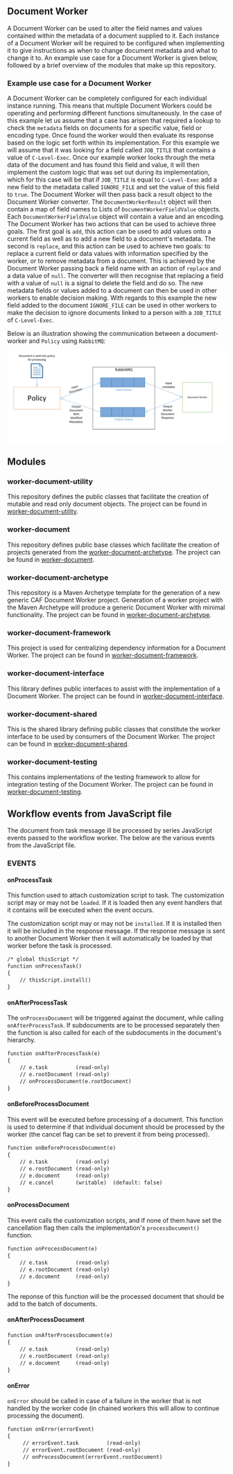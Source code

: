 ## Document Worker
A Document Worker can be used to alter the field names and values contained within the metadata of a document supplied to it. Each instance of a Document Worker will be required to be configured when implementing it to give instructions as when to change document metadata and what to change it to. An example use case for a Document Worker is given below, followed by a brief overview of the modules that make up this repository.

### Example use case for a Document Worker
A Document Worker can be completely configured for each individual instance running.  This means that multiple Document Workers could be operating and performing different functions simultaneously. In the case of this example let us assume that a case has arisen that required a lookup to check the `metadata` fields on documents for a specific value, field or encoding type. Once found the worker would then evaluate its response based on the logic set forth within its implementation. For this example we will assume that it was looking for a field called `JOB_TITLE` that contains a value of `C-Level-Exec`. Once our example worker looks through the meta data of the document and has found this field and value, it will then implement the custom logic that was set out during its implementation, which for this case will be that if `JOB_TITLE` is equal to `C-Level-Exec` add a new field to the metadata called `IGNORE_FILE` and set the value of this field to `true`. The Document Worker will then pass back a result object to the Document Worker converter. The `DocumentWorkerResult` object will then contain a map of field names to Lists of `DocumentWorkerFieldValue` objects. Each `DocumentWorkerFieldValue` object will contain a value and an encoding. The Document Worker has two actions that can be used to achieve three goals. The first goal is `add`, this action can be used to add values onto a current field as well as to add a new field to a document's metadata. The second is `replace`, and this action can be used to achieve two goals: to replace a current field or data values with information specified by the worker, or to remove metadata from a document. This is achieved by the Document Worker passing back a field name with an action of `replace` and a data value of `null`. The converter will then recognise that replacing a field with a value of `null` is a signal to delete the field and do so. The new metadata fields or values added to a document can then be used in other workers to enable decision making. With regards to this example the new field added to the document `IGNORE_FILE` can be used in other workers to make the decision to ignore documents linked to a person with a `JOB_TITLE` of `C-Level-Exec`.

Below is an illustration showing the communication between a document-worker and `Policy` using `RabbitMQ`:

![Overview](images/Document-Worker.png)

## Modules

### worker-document-utility
This repository defines the public classes that facilitate the creation of mutable and read only document objects. The project can be found in [worker-document-utility](worker-document-utility).

### worker-document

This repository defines public base classes which facilitate the creation of projects generated from the [worker-document-archetype](worker-document-archetype). The project can be found in [worker-document](worker-document).

### worker-document-archetype

This repository is a Maven Archetype template for the generation of a new generic CAF Document Worker project. Generation of a worker project with the Maven Archetype will produce a generic Document Worker with minimal functionality. The project can be found in [worker-document-archetype](worker-document-archetype).

### worker-document-framework

This project is used for centralizing dependency information for a Document Worker. The project can be found in [worker-document-framework](worker-document-framework).

### worker-document-interface

This library defines public interfaces to assist with the implementation of a Document Worker. The project can be found in [worker-document-interface](worker-document-interface).

### worker-document-shared

This is the shared library defining public classes that constitute the worker interface to be used by consumers of the Document Worker. The project can be found in [worker-document-shared](worker-document-shared).

### worker-document-testing

This contains implementations of the testing framework to allow for integration testing of the Document Worker. The project can be found in [worker-document-testing](worker-document-testing).

## Workflow events from JavaScript file

The document from task message ill be processed by series JavaScript events passed to the workflow worker.
The below are the various events from the JavaScript file.

### EVENTS

#### onProcessTask

This function used to attach customization script to task. The customization script may or may not be `loaded`. If it is loaded then any event handlers that it contains will be executed when the event occurs.

The customization script may or may not be `installed`. If it is installed then it will be included in the response message. If the response message is sent to another Document Worker then it will automatically be loaded by that worker before the task is processed.
```
/* global thisScript */
function onProcessTask()
{
    // thisScript.install()    
}
```
#### onAfterProcessTask

The `onProcessDocument` will be triggered against the document, while calling  `onAfterProcessTask`.  If  subdocuments are to be processed separately then the function is also called for each of the subdocuments in the document's hierarchy.

```
function onAfterProcessTask(e)
{
    // e.task         (read-only)
    // e.rootDocument (read-only)
    // onProcessDocument(e.rootDocument)
}
```

#### onBeforeProcessDocument

This event will be executed before processing of a document. This function is used to  determine if that individual document should be processed by the worker (the cancel flag can be set to prevent it from being processed).
```
function onBeforeProcessDocument(e)
{
    // e.task         (read-only)
    // e.rootDocument (read-only)
    // e.document     (read-only)
    // e.cancel       (writable)  (default: false)
}
```

#### onProcessDocument

This event calls the customization scripts, and if none of them have set the cancellation flag then calls the implementation's `processDocument()` function.

```
function onProcessDocument(e)
{
    // e.task         (read-only)
    // e.rootDocument (read-only)
    // e.document     (read-only)
}
```
The reponse of this function will be the processed document that should be add to the batch of documents.

#### onAfterProcessDocument
```
function onAfterProcessDocument(e)
{
    // e.task         (read-only)
    // e.rootDocument (read-only)
    // e.document     (read-only)
}
```

#### onError

`onError` should be called in case of a failure in the worker that is not handled by the worker code (in chained workers this will allow to continue processing the document).

```
function onError(errorEvent)
{
     // errorEvent.task         (read-only)
     // errorEvent.rootDocument (read-only)
     // onProcessDocument(errorEvent.rootDocument)
}
```


